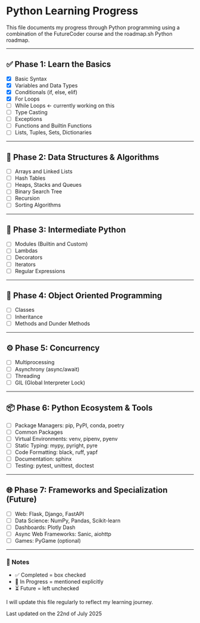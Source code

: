 # Python Learning Progress

This file documents my progress through Python programming using a combination of the FutureCoder course and the roadmap.sh Python roadmap.

---

## ✅ Phase 1: Learn the Basics

- [x] Basic Syntax
- [x] Variables and Data Types
- [x] Conditionals (if, else, elif)
- [x] For Loops
- [ ] While Loops ← currently working on this
- [ ] Type Casting
- [ ] Exceptions
- [ ] Functions and Builtin Functions
- [ ] Lists, Tuples, Sets, Dictionaries

---

## 🧱 Phase 2: Data Structures & Algorithms

- [ ] Arrays and Linked Lists
- [ ] Hash Tables
- [ ] Heaps, Stacks and Queues
- [ ] Binary Search Tree
- [ ] Recursion
- [ ] Sorting Algorithms

---

## 🧠 Phase 3: Intermediate Python

- [ ] Modules (Builtin and Custom)
- [ ] Lambdas
- [ ] Decorators
- [ ] Iterators
- [ ] Regular Expressions

---

## 👷 Phase 4: Object Oriented Programming

- [ ] Classes
- [ ] Inheritance
- [ ] Methods and Dunder Methods

---

## ⚙️ Phase 5: Concurrency

- [ ] Multiprocessing
- [ ] Asynchrony (async/await)
- [ ] Threading
- [ ] GIL (Global Interpreter Lock)

---

## 📦 Phase 6: Python Ecosystem & Tools

- [ ] Package Managers: pip, PyPI, conda, poetry
- [ ] Common Packages
- [ ] Virtual Environments: venv, pipenv, pyenv
- [ ] Static Typing: mypy, pyright, pyre
- [ ] Code Formatting: black, ruff, yapf
- [ ] Documentation: sphinx
- [ ] Testing: pytest, unittest, doctest

---

## 🌐 Phase 7: Frameworks and Specialization (Future)

- [ ] Web: Flask, Django, FastAPI
- [ ] Data Science: NumPy, Pandas, Scikit-learn
- [ ] Dashboards: Plotly Dash
- [ ] Async Web Frameworks: Sanic, aiohttp
- [ ] Games: PyGame (optional)

---

### 📌 Notes

- ✅ Completed = box checked  
- 🔄 In Progress = mentioned explicitly  
- ⏳ Future = left unchecked  

I will update this file regularly to reflect my learning journey.

Last updated on the 22nd of July 2025
